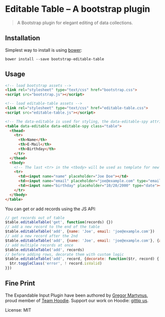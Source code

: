 Editable Table – A bootstrap plugin
===================================

> A Bootstrap plugin for elegant editing of data collections.


Installation
------------

Simplest way to install is using [bower](http://bower.io/):

```
bower install --save bootstrap-editable-table
```


Usage
-----

```html
<!-- load bootstrap assets -->
<link rel="stylesheet" type="text/css" href="bootstrap.css">
<script src="bootstrap.js"></script>

<!-- load editable-table assets -->
<link rel="stylesheet" type="text/css" href="editable-table.css">
<script src="editable-table.js"></script>

<!-- The data-editable is used for styling, the data-editable-spy attribute initializes the behaviour on first interaction -->
<table data-editable data-editable-spy class="table">
  <thead>
    <tr>
      <th>Name</th>
      <th>E-Mail</th>
      <th>Birthday</th>
    </tr>
  </thead>
  <tbody>
    <!-- The last <tr> in the <tbody> will be used as template for new rows -->
    <tr>
      <td><input name="name" placeholder="Joe Doe"></td>
      <td><input name="email" placeholder="joe@example.com" type="email"></td>
      <td><input name="birthday" placeholder="10/20/2000" type="date"></td>
    </tr>
  </tbody>
</table>
```

You can get or add records using the JS API:

```js
// get records out of table
$table.editableTable('get', function(records) {})
// add a new record to the end of the table
$table.editableTable('add', {name: 'Joe', email: 'joe@example.com'})
// add a new record after the 2nd
$table.editableTable('add', {name: 'Joe', email: 'joe@example.com'}, {at: 2})
// add multiple records at once
$table.editableTable('add', records)
// before adding rows, decorate them with custom logic
$table.editableTable('add', record, {decorate: function($tr, record) {
  $tr.toggleClass('error', ! record.isValid)
}})
```

Fine Print
----------

The Expandable Input Plugin have been authored by [Gregor Martynus](https://github.com/gr2m),
proud member of [Team Hoodie](http://hood.ie/). Support our work on Hoodie: [gittip us](https://www.gittip.com/hoodiehq/).

License: MIT
